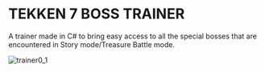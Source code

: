 # TEKKEN 7 BOSS TRAINER

A trainer made in C# to bring easy access to all the special bosses that are encountered in Story mode/Treasure Battle mode.

![trainer0_1](https://user-images.githubusercontent.com/83224003/129479476-6b1924dd-7213-48aa-b2a0-45d869224033.PNG)
